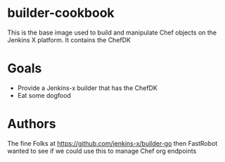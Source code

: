 # builder-cookbook

This is the base image used to build and manipulate Chef objects on the Jenkins X platform. It contains the ChefDK

# Goals

* Provide a Jenkins-x builder that has the ChefDK
* Eat some dogfood

# Authors
The fine Folks at https://github.com/jenkins-x/builder-go
then FastRobot wanted to see if we could use this to manage Chef org endpoints


